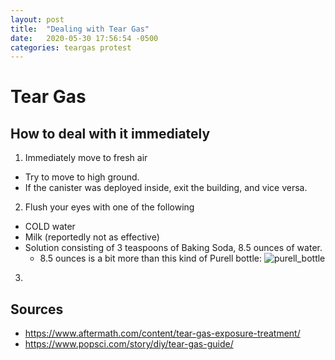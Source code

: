 ```yaml
---
layout: post
title:  "Dealing with Tear Gas"
date:   2020-05-30 17:56:54 -0500
categories: teargas protest
---
```


# Tear Gas

## How to deal with it immediately
1. Immediately move to fresh air
  - Try to move to high ground.
  - If the canister was deployed inside, exit the building, and vice versa.
2. Flush your eyes with one of the following
  - COLD water
  - Milk (reportedly not as effective)
  - Solution consisting of 3 teaspoons of Baking Soda, 8.5 ounces of water.
    - 8.5 ounces is a bit more than this kind of Purell bottle: ![purell_bottle](https://mcdonaldpaper.com/media/catalog/product/cache/757ea7d2b7282843694bdb6de7a23598/p/u/purell8.jpg)
3. 

## Sources
- https://www.aftermath.com/content/tear-gas-exposure-treatment/
- https://www.popsci.com/story/diy/tear-gas-guide/
